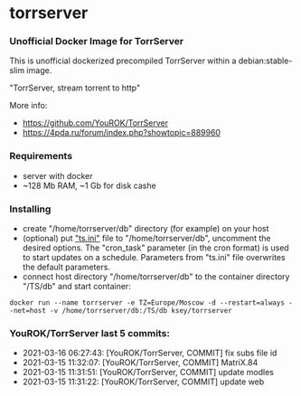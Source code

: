 # torrserver
### Unofficial Docker Image for TorrServer

This is unofficial dockerized precompiled TorrServer within a debian:stable-slim image.

"TorrServer, stream torrent to http"

More info:
- https://github.com/YouROK/TorrServer
- https://4pda.ru/forum/index.php?showtopic=889960

### Requirements

* server with docker
* ~128 Mb RAM, ~1 Gb for disk cashe 

### Installing

- сreate "/home/torrserver/db" directory (for example) on your host
- (optional) put ["ts.ini"](https://raw.githubusercontent.com/MrKsey/torrserver/master/ts.ini) file to "/home/torrserver/db", uncomment the desired options. The "cron_task" parameter (in the cron format) is used to start updates on a schedule. Parameters from "ts.ini" file overwrites the default parameters.
- connect host directory "/home/torrserver/db" to the container directory "/TS/db" and start container:
```
docker run --name torrserver -e TZ=Europe/Moscow -d --restart=always --net=host -v /home/torrserver/db:/TS/db ksey/torrserver
```




































### YouROK/TorrServer last 5 commits:
* 2021-03-16 06:27:43: [YouROK/TorrServer, COMMIT] fix subs file id
* 2021-03-15 11:32:07: [YouROK/TorrServer, COMMIT] MatriX.84
* 2021-03-15 11:31:51: [YouROK/TorrServer, COMMIT] update modles
* 2021-03-15 11:31:22: [YouROK/TorrServer, COMMIT] update web
